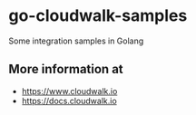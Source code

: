 go-cloudwalk-samples
====================

Some integration samples in Golang 

## More information at

* https://www.cloudwalk.io
* https://docs.cloudwalk.io
